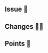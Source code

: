 ## Issue 📃
<!-- 관련 이슈 링크 -->

## Changes 🧑‍💻
<!-- 변경사항 및 변경이유 등, 가능하면 스크린샷 첨부  -->

## Points 👀
<!-- 논의하고 싶은 부분 등  -->

